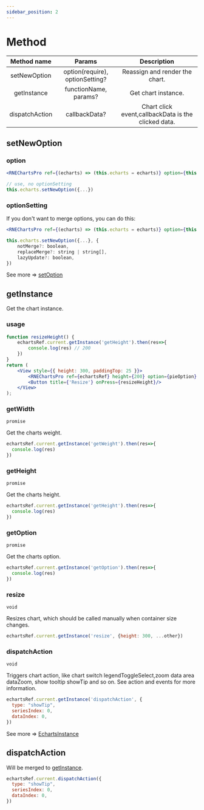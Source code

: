 ```yaml
---
sidebar_position: 2
---
```


# Method

| Method name  |             Params             |                     Description                     |
| :----------: | :----------------------------: | :-------------------------------------------------: |
| setNewOption | option(require), optionSetting? |           Reassign and render the chart.            |
| getInstance | functionName, params? |           Get chart instance.            |
|   dispatchAction    |          callbackData?          | Chart click event,callbackData is the clicked data. |

## setNewOption
### option

```jsx
<RNEChartsPro ref={(echarts) => (this.echarts = echarts)} option={this.state.options}/>

// use, no optionSetting
this.echarts.setNewOption({...})
```

### optionSetting
If you don't want to merge options, you can do this:

```jsx
<RNEChartsPro ref={(echarts) => (this.echarts = echarts)} option={this.state.options}/>

this.echarts.setNewOption({...}, {
    notMerge?: boolean,
    replaceMerge?: string | string[],
    lazyUpdate?: boolean,
})
```
See more => [setOption](https://echarts.apache.org/en/api.html#echartsInstance.setOption)

## getInstance
Get the chart instance.
### usage
```jsx
function resizeHeight() {
    echartsRef.current.getInstance('getHeight').then(res=>{
        console.log(res) // 200
    })
}
return (
    <View style={{ height: 300, paddingTop: 25 }}>
        <RNEChartsPro ref={echartsRef} height={200} option={pieOption} />
        <Button title={'Resize'} onPress={resizeHeight}/>
    </View>
);
```

### getWidth
`promise`

Get the charts weight.
```jsx
echartsRef.current.getInstance('getWeight').then(res=>{
  console.log(res)
})
```

### getHeight
`promise`

Get the charts height.
```jsx
echartsRef.current.getInstance('getHeight').then(res=>{
  console.log(res)
})
```

### getOption
`promise`

Get the charts option.
```jsx
echartsRef.current.getInstance('getOption').then(res=>{
  console.log(res)
})
```

### resize
`void`

Resizes chart, which should be called manually when container size changes.
```jsx
echartsRef.current.getInstance('resize', {height: 300, ...other})
```

### dispatchAction
`void`

Triggers chart action, like chart switch legendToggleSelect,zoom data area dataZoom, show tooltip showTip and so on. See action and events for more information.
```jsx
echartsRef.current.getInstance('dispatchAction', {
  type: "showTip",
  seriesIndex: 0,
  dataIndex: 0,
})
```
See more => [EchartsInstance](https://echarts.apache.org/en/api.html#echartsInstance)

## dispatchAction
Will be merged to [getInstance](#getinstance).
```jsx
echartsRef.current.dispatchAction({
  type: "showTip",
  seriesIndex: 0,
  dataIndex: 0,
})
```
